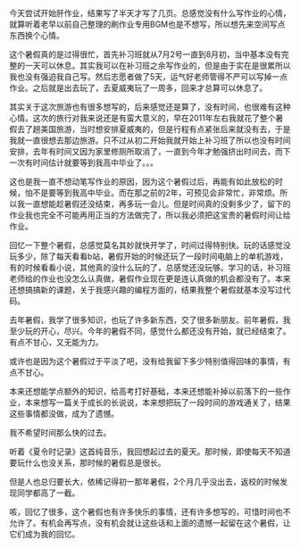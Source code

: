 今天尝试开始肝作业，结果写了半天才写了几页。总感觉没有什么写作业的心情，就算听着老早以前自己整理的刷作业专用BGM也是不想写，所以想先来空间写点东西换个心情。

这个暑假真的是过得很忙，首先补习班就从7月2号一直到8月初，当中基本没有完整的一天可以休息。其实我可以在补习班之余写作业的，但是由于实在是很累所以我也没有强迫我自己写。然后志愿者做了5天，运气好老师管得不严可以写掉一点作业。之后就是出去玩了，去夏威夷玩了一周多，回来才总算可以休息了。

其实关于这次旅游也有很多想写的，后来感觉还是算了，没有时间，也很难有这种心情。这次的旅行对我来说还是有蛮大意义的，早在2011年左右我就花了整个暑假去了趟美国旅游，当时想安排夏威夷的，但是行程有点紧张后来就没有去，于是我就一直很想去那边旅游。只不过从初二开始我就开始上补习班了所以也没有时间安排，去年有时间又因为家里修厕所取消了，一直到今年才勉强挤出时间去，而下一次有时间估计就要等到我高中毕业了。。。

这也是我一直不想动笔写作业的原因，因为这个暑假过后，再能有如此放松的时候，怕不是要等到我高中毕业。而在那之前的2年，可预见会非常忙，非常烦。所以我一直想能趁暑假还没结束，再多玩一会儿。但是时间真的没剩多少了，留下的作业我也完全不可能再用正当的方法做完了，所以我必须把这宝贵的暑假时间让给作业。

回忆一下整个暑假，总感觉莫名其妙就快开学了，时间过得特别快。玩的话感觉没玩多少，除了每天看看b站，暑假开始的时候还玩了一段时间电脑上的单机游戏，有的时候看看小说，其他真的没什么玩的了，总感觉还没玩够。学习的话，补习班老师给的作业也没怎么认真做，暑假作业现在更是连认真做的机会都没有了。本来还想搞搞新的课题，关于我感兴趣的编程方面的，结果我整个暑假就基本没写过代码。

去年暑假，我学了很多知识，也玩了许多新东西，交了很多新朋友。前年暑假，我至少玩的开心，尽兴。今年的暑假不同，感觉什么都还没有开始，就已经结束了。有点不甘心，又无能为力。

或许也是因为这个暑假过于平淡了吧，没有给我留下多少特别值得回味的事情，有点不甘心。

本来还想能学点额外的知识，给高考打好基础，本来还想能补掉以前落下的一些作业，本来想写一篇关于成长的长说说，本来想把玩了一段时间的游戏通关了，结果这些事情都没做，成为了遗憾。

我不希望时间那么快的过去。

听着《夏令时记录》这首纯音乐，我回想起过去的夏天。那时候，即使每天不知道要玩什么也没关系，那时候的暑假总是很长。

但是人也总归要长大，依稀记得初一那年暑假，2个月几乎没出去，返校的时候发现同学都高了一截。

咳，回忆了很多，这个暑假也有许多快乐的事情，还有许多想写的，可惜时间也不允许了。有机会再写点，没有机会就让这些话和上面的遗憾一起留在这个暑假，让它们成为我的回忆。